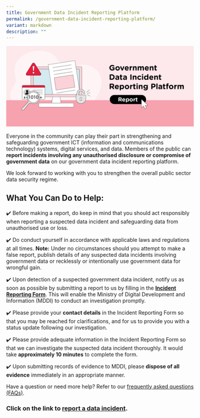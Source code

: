 ```yaml
---
title: Government Data Incident Reporting Platform
permalink: /government-data-incident-reporting-platform/
variant: markdown
description: ""
---
```

![Government Data Incident Reporting Platform](/images/Digital%20Government/gov_data_incident_reporting_platform.png)

Everyone in the community can play their part in strengthening and safeguarding government ICT (information and communications technology) systems, digital services, and data. Members of the public can **report incidents involving any unauthorised disclosure or compromise of government data** on our government data incident reporting platform.

We look forward to working with you to strengthen the overall public sector data security regime.

## What You Can Do to  Help:

✔️ Before making a report, do keep in mind that you should act responsibly when reporting a suspected data incident and safeguarding data from unauthorised use or loss.

✔️ Do conduct yourself in accordance with applicable laws and regulations at all times. **Note:**  Under no circumstances should you attempt to make a false report, publish details of any suspected data incidents involving government data or recklessly or intentionally use government data for wrongful gain.

✔️ Upon detection of a suspected government data incident, notify us as soon as possible by submitting a report to us by filling in the  **[Incident Reporting Form](https://go.gov.sg/DataIncidentForm)**. This will enable the Ministry of Digital Development and Information (MDDI) to conduct an investigation promptly.

✔️ Please provide your **contact details** in the Incident Reporting Form so that you may be reached for clarifications, and for us to provide you with a status update following our investigation.

✔️ Please provide adequate information in the Incident Reporting Form so that we can investigate the suspected data incident thoroughly. It would take **approximately 10 minutes** to complete the form.

✔️ Upon submitting records of evidence to MDDI, please **dispose of all evidence**  immediately in an appropriate manner.

Have a question or need more help? Refer to our [frequently asked questions (FAQs)](/faqs-on-reporting-data-incidents/).

### Click on the link to [report a data incident](https://go.gov.sg/DataIncidentForm).